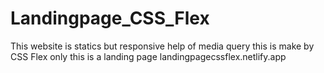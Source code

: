 # Landingpage_CSS_Flex
This website is statics but responsive help of media query this is make by CSS Flex only this is a landing page
landingpagecssflex.netlify.app
